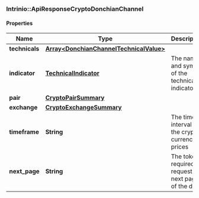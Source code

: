 ### Intrinio::ApiResponseCryptoDonchianChannel

#### Properties
Name | Type | Description | Notes
------------ | ------------- | ------------- | -------------
**technicals** | [**Array&lt;DonchianChannelTechnicalValue&gt;**](DonchianChannelTechnicalValue.md) |  | [optional] 
**indicator** | [**TechnicalIndicator**](TechnicalIndicator.md) | The name and symbol of the technical indicator | [optional] 
**pair** | [**CryptoPairSummary**](CryptoPairSummary.md) |  | [optional] 
**exchange** | [**CryptoExchangeSummary**](CryptoExchangeSummary.md) |  | [optional] 
**timeframe** | **String** | The time interval for the crypto currency prices | [optional] 
**next_page** | **String** | The token required to request the next page of the data | [optional] 


